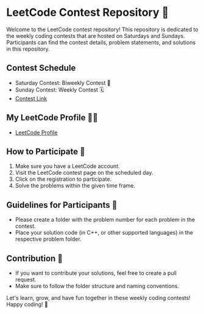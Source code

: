 # LeetCode Contest Repository 🚀

Welcome to the LeetCode contest repository! This repository is dedicated to the weekly coding contests that are hosted on Saturdays and Sundays. Participants can find the contest details, problem statements, and solutions in this repository.

## Contest Schedule
- Saturday Contest: Biweekly Contest 📅
- Sunday Contest: Weekly Contest 🗓️
- [Contest Link](https://leetcode.com/contest/)

## My LeetCode Profile 🧑‍💻
- [LeetCode Profile](https://leetcode.com/subrat29/)

## How to Participate 🎉
1. Make sure you have a LeetCode account.
2. Visit the LeetCode contest page on the scheduled day.
3. Click on the registration to participate.
4. Solve the problems within the given time frame.

## Guidelines for Participants 📝
- Please create a folder with the problem number for each problem in the contest.
- Place your solution code (in C++, or other supported languages) in the respective problem folder.

## Contribution 🤝
- If you want to contribute your solutions, feel free to create a pull request.
- Make sure to follow the folder structure and naming conventions.

Let's learn, grow, and have fun together in these weekly coding contests! Happy coding! 🚀

